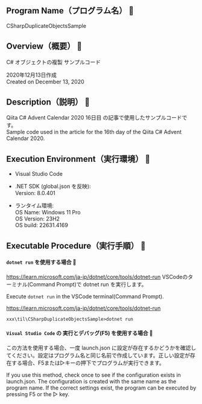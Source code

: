 ## Program Name（プログラム名） 👻
CSharpDuplicateObjectsSample

## Overview（概要） 👻
C# オブジェクトの複製 サンプルコード<br>

2020年12月13日作成<br>
Created on December 13, 2020

## Description（説明） 👻
Qiita C# Advent Calendar 2020 16日目 の記事で使用したサンプルコードです。<br>
Sample code used in the article for the 16th day of the Qiita C# Advent Calendar 2020.

## Execution Environment（実行環境） 👻
* Visual Studio Code<br>
* .NET SDK (global.json を反映):<br>
Version:   8.0.401<br>

* ランタイム環境:<br>
 OS Name:     Windows 11 Pro<br>
 OS Version:  23H2<br>
 OS build:    22631.4169<br>

## Executable Procedure（実行手順） 👻

#### `dotnet run` を使用する場合 🌟

https://learn.microsoft.com/ja-jp/dotnet/core/tools/dotnet-run
VSCodeのターミナル(Command Prompt)で dotnet run を実行します。

Execute `dotnet run` in the VSCode terminal(Command Prompt).

https://learn.microsoft.com/ja-jp/dotnet/core/tools/dotnet-run

```
xxx\til\CSharpDuplicateObjectsSample>dotnet run
```

#### `Visual Studio Code` の 実行とデバッグ(F5) を使用する場合 🌟

この方法を使用する場合、一度 launch.json に設定が存在するかどうかを確認してください。設定はプログラム名と同じ名前で作成しています。正しい設定が存在する場合、F5または▷キーの押下でプログラムが実行できます。

If you use this method, check once to see if the configuration exists in launch.json.
The configuration is created with the same name as the program name.
If the correct settings exist, the program can be executed by pressing F5 or the ▷ key.

